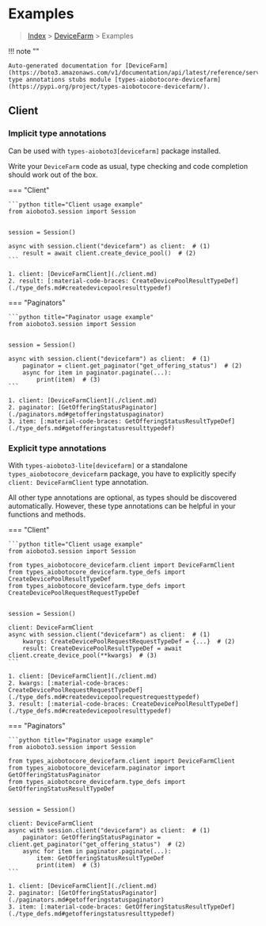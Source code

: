 # Examples

> [Index](../README.md) > [DeviceFarm](./README.md) > Examples

!!! note ""

    Auto-generated documentation for [DeviceFarm](https://boto3.amazonaws.com/v1/documentation/api/latest/reference/services/devicefarm.html#DeviceFarm)
    type annotations stubs module [types-aiobotocore-devicefarm](https://pypi.org/project/types-aiobotocore-devicefarm/).

## Client

### Implicit type annotations

Can be used with `types-aioboto3[devicefarm]` package installed.

Write your `DeviceFarm` code as usual,
type checking and code completion should work out of the box.



=== "Client"

    ```python title="Client usage example"
    from aioboto3.session import Session


    session = Session()

    async with session.client("devicefarm") as client:  # (1)
        result = await client.create_device_pool()  # (2)
    ```

    1. client: [DeviceFarmClient](./client.md)
    2. result: [:material-code-braces: CreateDevicePoolResultTypeDef](./type_defs.md#createdevicepoolresulttypedef) 



=== "Paginators"

    ```python title="Paginator usage example"
    from aioboto3.session import Session


    session = Session()

    async with session.client("devicefarm") as client:  # (1)
        paginator = client.get_paginator("get_offering_status")  # (2)
        async for item in paginator.paginate(...):
            print(item)  # (3)
    ```

    1. client: [DeviceFarmClient](./client.md)
    2. paginator: [GetOfferingStatusPaginator](./paginators.md#getofferingstatuspaginator)
    3. item: [:material-code-braces: GetOfferingStatusResultTypeDef](./type_defs.md#getofferingstatusresulttypedef) 




### Explicit type annotations

With `types-aioboto3-lite[devicefarm]`
or a standalone `types_aiobotocore_devicefarm` package, you have to explicitly specify
`client: DeviceFarmClient` type annotation.

All other type annotations are optional, as types should be discovered automatically.
However, these type annotations can be helpful in your functions and methods.


=== "Client"

    ```python title="Client usage example"
    from aioboto3.session import Session

    from types_aiobotocore_devicefarm.client import DeviceFarmClient
    from types_aiobotocore_devicefarm.type_defs import CreateDevicePoolResultTypeDef
    from types_aiobotocore_devicefarm.type_defs import CreateDevicePoolRequestRequestTypeDef


    session = Session()

    client: DeviceFarmClient
    async with session.client("devicefarm") as client:  # (1)
        kwargs: CreateDevicePoolRequestRequestTypeDef = {...}  # (2)
        result: CreateDevicePoolResultTypeDef = await client.create_device_pool(**kwargs)  # (3)
    ```

    1. client: [DeviceFarmClient](./client.md)
    2. kwargs: [:material-code-braces: CreateDevicePoolRequestRequestTypeDef](./type_defs.md#createdevicepoolrequestrequesttypedef) 
    3. result: [:material-code-braces: CreateDevicePoolResultTypeDef](./type_defs.md#createdevicepoolresulttypedef) 



=== "Paginators"

    ```python title="Paginator usage example"
    from aioboto3.session import Session

    from types_aiobotocore_devicefarm.client import DeviceFarmClient
    from types_aiobotocore_devicefarm.paginator import GetOfferingStatusPaginator
    from types_aiobotocore_devicefarm.type_defs import GetOfferingStatusResultTypeDef


    session = Session()

    client: DeviceFarmClient
    async with session.client("devicefarm") as client:  # (1)
        paginator: GetOfferingStatusPaginator = client.get_paginator("get_offering_status")  # (2)
        async for item in paginator.paginate(...):
            item: GetOfferingStatusResultTypeDef
            print(item)  # (3)
    ```

    1. client: [DeviceFarmClient](./client.md)
    2. paginator: [GetOfferingStatusPaginator](./paginators.md#getofferingstatuspaginator)
    3. item: [:material-code-braces: GetOfferingStatusResultTypeDef](./type_defs.md#getofferingstatusresulttypedef) 




